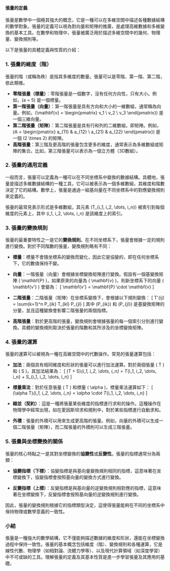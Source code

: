 #### 張量的定義

張量是數學中一個極其強大的概念，它是一種可以在多維空間中描述各種數據結構的數學對象。張量的定義可以視為對向量和矩陣的推廣，是處理高維數據和多維變換的基本工具。在數學和物理中，張量被廣泛用於描述多維空間中的幾何、物理量、變換規則等。

以下是張量的具體定義與性質的介紹：

### 1. **張量的維度（階）**
張量的階（或稱為秩）是指其多維度的數量。張量可以是零階、第一階、第二階，依此類推。

- **零階張量（標量）**：零階張量是一個數字，沒有任何方向性，只有大小。例如，\(a = 5\) 是一個標量。
- **第一階張量（向量）**：第一階張量是具有方向和大小的一維數組，通常稱為向量。例如，\(\mathbf{v} = \begin{pmatrix} v_1 \\ v_2 \\ v_3 \end{pmatrix}\) 是一個三維向量。
- **第二階張量（矩陣）**：第二階張量是具有行和列的二維數組，即矩陣。例如，\(A = \begin{pmatrix} a_{11} & a_{12} \\ a_{21} & a_{22} \end{pmatrix}\) 是一個 \(2 \times 2\) 的矩陣。
- **高階張量**：第三階及更高階的張量包含更多的維度，通常表示為多維數組或矩陣的集合。比如，第三階張量可以表示為一個立方體（3D數組）。

### 2. **張量的通用定義**
一般而言，張量可以定義為一種可以在不同坐標系中變換的數據結構。具體地，張量是描述多維數據結構的一種工具，它可以被表示為一個多維數組，其維度和階數決定了它的結構。數學上，張量是通過一組基向量在不同坐標系中的對應變換規則來定義的。

張量的最常見表示形式是多維數組，其元素 \(T_{i_1, i_2, \dots, i_n}\) 被索引到每個維度的元素上，其中 \(i_1, i_2, \dots, i_n\) 是該維度上的索引。

### 3. **張量的變換規則**
張量的最重要特性之一是它的**變換規則**。在不同坐標系下，張量會根據一定的規則進行變換。對於不同階數的張量，變換規則略有不同：

- **標量**：標量不會隨坐標系的變換而變化，因此它是協變的，即在任何坐標系下，它的數值保持不變。
  
- **向量**：一階張量（向量）會根據坐標變換矩陣進行變換。假設有一個基變換矩陣 \( \mathbf{P} \)，如果原來的向量為 \( \mathbf{v} \)，則新坐標系下的向量 \( \mathbf{v'} \) 會變為：
  \[
  \mathbf{v'} = \mathbf{P} \cdot \mathbf{v}
  \]

- **二階張量**：二階張量（矩陣）在坐標系變換下，會根據以下規則變換：
  \[
  T'_{ij} = \sum_{k=1}^n P_{ik} T_{kl} P_{jl}
  \]
  其中 \(P_{ik}\) 和 \(P_{jl}\) 是基變換矩陣的分量，並且這種變換會影響二階張量的兩個指標。

- **高階張量**：對於更高階的張量，變換規則會根據張量的每一個索引分別進行變換。具體的變換規則取決於張量的階數和其所涉及的坐標變換矩陣。

### 4. **張量的運算**
張量的運算可以被視為一種在高維空間中的代數操作。常見的張量運算包括：

- **加法**：兩個具有相同維度和形狀的張量可以進行加法運算。對於兩個張量 \( T \) 和 \( S \)，其加法結果為：
  \[
  (T + S)_{i_1, i_2, \dots, i_n} = T_{i_1, i_2, \dots, i_n} + S_{i_1, i_2, \dots, i_n}
  \]
  
- **標量乘法**：對於任意張量 \( T \) 和標量 \( \alpha \)，標量乘法運算如下：
  \[
  (\alpha T)_{i_1, i_2, \dots, i_n} = \alpha \cdot T_{i_1, i_2, \dots, i_n}
  \]

- **縮並（契約）**：這是一種將張量某些維度的指標進行求和的操作。這種操作在物理學中經常出現，如在愛因斯坦求和規則中，對於某些指標進行自動求和。

- **外積**：張量的外積可以用來生成更高階的張量。例如，向量的外積可以生成一個二階張量（矩陣），而二階張量的外積則可以生成三階張量。

### 5. **張量與坐標變換的關係**
張量的核心特點之一是其對坐標變換的**協變性**或**反變性**。張量的指標通常分為兩類：

- **協變指標（下標）**：協變指標是與基向量變換規則相同的指標，這意味著在坐標變換下，協變指標會按照基向量的變換方式進行變換。
  
- **反變指標（上標）**：反變指標是與基向量的逆變換規則相對應的指標，這意味著在坐標變換下，反變指標會按照基向量的逆變換規則進行變換。

因此，張量的變換規則根據它的指標類型決定，這使得張量能夠在不同的坐標系中保持物理或數學意義的一致性。

### 小結
張量是一種強大的數學結構，它不僅能夠描述數據的維度和形狀，還能在坐標變換過程中保持一致性。張量的基本概念包括維度（階）、變換規則和各種運算，它是線性代數、物理學（如相對論、流體力學等）、以及現代計算領域（如深度學習）中不可或缺的工具。理解張量的定義及其基本性質是進一步學習張量及其應用的基礎。